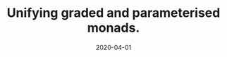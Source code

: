 ---
type: article
authors:
  - Dominic Orchard
  - Philip Wadler
  - Harley Eades III
title: "Unifying graded and parameterised monads."
venue: "MSFP 2020"
date: 2020-04-01
resource:
  pdf-url: https://arxiv.org/pdf/2001.10274v2.pdf
  bibtex: 2020-MSFP
---
